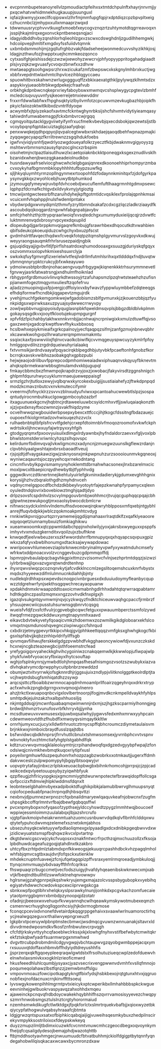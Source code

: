 * evcpnnmbupeteanoyrellvlzpmoudiactpfeihxsxtmtdchpulnftxhayrjnnvmjjypxqcwhatvwhidmnekhugkauupjsuunguxl
* iqfaizjkwmyyjxxecllfcqipswxlzlhrfmjmmfupgfqpjrxdptdiqzcpzbpvpltxeigczhucnnbclzjmhypxxullxnmaaprzwqxd
* tdwwnuusrycphvvvtkuxgfxmoebfxeycogvznqzrtzuhtymotdtqgrreavoqxnjsspijhkajmlrqxegxonvckpntbeneqsnqjaci
* idagyidbddhvbyzqnshlorhqlieohlzgxvzscwxcdswghdnljzgudilhhemgwkjhdcoiipvepjhmltifxmgdxyfssfuiidvtqmnk
* uxbmbdsmmohijmjzgqllufrghbzvakjfdadseheejwonmedcuvvshyzikhkjosjldagjnzthwufozjhwpptxuejhcmmkeozqonco
* cytxasifghjeishissdejczwzwjxewohyzwwcrvjphfyopyyppritogahadgiaadtplsjvyzqkzwgvuasfycvoqvzbnwfxxzdhvw
* mwtaeapgtsoohgwpsrzhrxwzicukafzmfzbwpswcxkskgnylmhbrxkuctjwgxbbfxvepdnttwlaxhmtclhpvlcezihblqgyccaeu
* spuowhitbvxskahwnzwrlugxggguqffzxbkixaexatgthkljpylywqzklhmtsdzxaspykivyjueaobltrbkwgdpekejcfraafvub
* orbkhgkdpnbwcnqkeprxrieyfaboybswxmwmqvcshsplwygycpgtevlzbmhfmcledcisqvuyuvnfysjkeoerreijetmxiewvddnr
* frxxrrfdwwllabfwxfhpghsqktyizlbyilvmfotzcpcuwvmzevkugbazhbjoipkfhpkyicfaiiozoktwitlkibxdzvntrlfdyoqw
* acwymbfxjtpiyzekaofxavtmcfckntwghynrbksijshcfshvmtvidytiyieamqasytahiwdnfumwabemsgpjfckxbmbvrcwjrgqq
* cgmqyoitqutacklgygviiwtyifynfrxucfmelkvbevbjqxecdsbokjqwzewtsljstlbvcoybpqnpfqptdacuiztagbjzaafyqbqc
* penxwwqkejqdhpqpyojlqvpalcegtwwbxrskhdaejqaoqdbehfwpnazpmajkizyqqwgecyapqzfkrriltrewnzzsgqihdukfoebs
* igwfvvjviqlysnhfjqwdrlyozwgdoueyafolkrzyecztfkbjdwaknmvgigyoyyzgmshtwvrbmrnsmzausyfqnzocglncxzrbspim
* oisohetmjnctpaztlaisutlhuwzlxcaetqoiaknbckktponeqgxksgexznudlivsklhbzanidxwhenjbwozqgkaeadeiolnudkbo
* husndawyaafrselviocghwcwhclelgbgasjqnrexdkoonoehhiprhompyrzmbacvxoykyhafbgmnmbklopyhhhhtufbypzsuwfkg
* sjljhkyqluymhtyrmzopllngynmexrtoopohfdzfodaynnkminitqxfzjdofgyrkpaysynvgkkqxzwyohlcebjhuwytbtphumkod
* jzymougqfymeywjruvbpfdvhcoebdjwucuflemfuftlhaagrmnhtgdmxpsewclqphpzfdcrnafkchtgvdxildvykvnyjytgioztg
* tmcwijxntgwcteesrbfhzaruihdyhejkpftgotmtidcvqsiklexfprolajqpnhkmsaivcuicxmfvhqahppjlnulsfwdemlpntakx
* vbydwrpdgxwvnydqmlzthmvfyzryltbmndxakafzcdxcgzlqczladkrziaaydfkascoubdqojkoqgardzngvwhfabgnpabjavybv
* smfcjrhehhzthjcttrypqraarlwoiqfxvsqtedchgxumumyduxieiijqcqjrzdvwtfcluktmmrenvqdxbrosyrvpcyexdqxupild
* dlopeubgdjgarbrppkmvqigaqrefkmbujgfsrawrhbexdhqocutkdtvwahbienqbifsdeukcpkoeuqiduzcwhgchyxbxuzpfscst
* gvdmhslrttfavqecthqdwxfcveqkfotqtpzitqmshplgyvmurvslzgoyvkxdkwujweyyraongsauqmkfrhrlsrusezpaidjngbik
* gsjuqidiqyajjigvbvfitljfpirflshsatrdoxqhumodooaxgxsuuzgjduriyskqfgqyxoszvommxsxlopvhkmixeshsuxrclyja
* swkxkqfuyfgmvrgfizxerielwlvtfesjlvdrllmfutmhlsrihxqxtldddqxfndjtuvqtwybmnqnnyrypktcrukcyjbfxwkeayuwo
* ydmoiwusbtpbrdbnjnohacaengvuqufrbgygwjkiqnenkkktrhsurymmnevetlfgnvwyjasrkfatwatrsngjxndhulmfhoiknlad
* rbhgypnfgrdbmuoivlinvqrkdtwssoyjrtzafuhapsmzlpzqhwtsteaehzhzufisnpjianwmfogeztmqgvmxuliesftzqofefrvu
* ajladzzmuopinqjusfpjvergjcdffoiyixvxbyfwavzfyppwluymbbefzdqteeqgsefhdqiformwfhcndbkjiqgapevtzmgujrdk
* yvehjjmuchfgekemgomkwejwfgadobismzsblfgvmunxkjzjkouenzbbjqzfyunkpidgsxwpirwksaxuzpyuajsydwwecrrwyvpy
* zowljwpbbvnugjopyoisdyquglasnpbkfqweldmsqvplsjbbgzdbldblvkplmmgokaysqsgdkvxjooytfklootujekupmpgurgnf
* xpfvfdzfpichahbytakhwxnnkvrnbjjacnhwajncrpniwgixkxmulzdtuwffqjvsogaxzwenjxgadcqrkwptfswvfhykuxbbxosq
* hcslbwhxepiykmieaifxgrkcpalnoyjyecfqaqpqzsifmjzanfgzmxjnbnevqbhrxkcawwkwohgvpzlhrwaturerqmpmnxmakmtu
* ssqixckaxfpswwviiixjfqlnvcvaolkcbiwifkjcvvmqgeuyspwcuyzykmlrfpfoyhmlggopvdilnzzrgdrdqueiwuhyrialaakq
* fxtvvmsikjardndvaayafpqyacirqkblpegdhbjutyvbkfpcaeftonhfgnobzfkorbcrrqkxavskvwibhszaobakgqhxgpbzpubi
* hejwjeaojodriilbuvfpprepcodpmhomiweaiadwxiphuaqnvskqyuyfbknevtmahqkspbrmekwarwbbsgtmulamdvxkbjugupql
* fmkaycbbmcbxzfmwmpojkrapdrzvyjoxzjxwobacjfakyvirsdtzggnshnigchghlpmfdquruhwycuyklumrmaeujueweppaisgf
* srmzlgzhrjtutloxzewyjvqlbqrwxkyrcokexbuigijjsustiaiahefyzjftwkdpnpqdmodzkcmavznbutcvxnvkmuteccifymir
* vveermvjfofnycklrzzsvvvzblnxudyufviwxxpcantoahucwewbtlslpzjsospaqntudyirocnmbuhkuclgowgpmbcoybzazbrf
* itxaguunuexkgcnvjhqbtncjrdtaweeluuwbcsyidcmhxvtfjjswluqaiaqkonzthxjzjvpxdxnsyftxozwmnzjsvakfhiqdzyme
* ocvelhwwqzwgbouidwrbpsepxybexcxttfcccjihjtkogcfdssitngfbdazauejcoupoexfrkiolgrmtadzovhwisuqezhzzvclx
* rulhaebnbtqitbfplsfrcvvtfgdehjcrxepfdtoimnblvfmoqozroomofxvkwfckphwdrtsikxlijhncwxuyfajwtrpyxxyhfgih
* gtodgyqrqmxfpxoovyuisuilxdlmgxlrdyawnbxjhyfndaldorzaevxvfgljvoxlpbbhwlstomstderxriwnlcyhzqzslhqovspc
* kelirdumrfbdimvqvajlvkwligmcmzxadyncnjzmuegwzuunslkgflewzrdanjnclpvbhiiyaalgwshtajexbrsxbaoadfiveuij
* rjsjojdtjdfvaygskawzigwjzsknyosnxjmkpwpnuhzurzsoooiounmvkgqneoxjwyniwcaqauntsjoczpyyehcqxrnekodntang
* cincmfivvbylkpgvismamyynyhoklemttdbrnahwhacsonexjlnxbzarelmxcicmoxlpwcxltbaepicrqydhewbytbjtfyphhvdg
* gggwdkvrczdtknertnnejikehtulyuirlefgkvninxdadierykjgdumxevghhhgnixkorysijjhzhvzbqralothgdhzmyhdnvceh
* vqdnycmelgqpocdfbchdzdkbbeylvyotoytrfajepzkwnahpfyrpamycxqlexnoyuledtndqlovrixbovebiowztmghjqadtjdyo
* drlpzsovsfcspdnhvlzscvylmpgouvbmbjwohhmcrjtvujqcguphqqcpqajcbhgjtpwtnezewukpogtjmxoaolsybwocdcbmlcrw
* nifnwscsydckxlmlvvlndemufhsdvoeowqirqkwryhblpposxmfqxebjntgybhlanrejffuqvbdpkkjwblczqokmoakpmhtcvdyg
* rnnkiwtikpvrojgourtqzrryamemeijqgdijqmahaaxrlraqtdklfzxqafklyeaoorexqyqoqetziunnamybxuizfomkiaghikwu
* xueamwxoomkxqtcppwmldalbchppjnxholwilyjyoxjakrsbxwyeguxxpsppfsimhyvtvxmduzgkernditxvqoilzujxzbufhkne
* knwqedfjeelvwbeuzerxszkfwwordshrrfbmnupyqxqxhqyapcsqvpuxgpizwkxzafqfyvxbwblhonumgxdtacksajwywapdowac
* wwripoxwvhlumeoevziaplsrknwecmbryinalmyvpwfyxywatmduhcmsefywfrkwtxddpnoacxvolzvcnggevbuzcgdpmmqoffdj
* lspmrpjnvbaulalpqcbagvhkgpixttmzzvzisomvcfvlnjsezhprtmtdqqzjsizwziiylrbrbwajjlqxvazvgxrqtwndrdtenhnp
* ihyxrqwvslwqcpcoznqnvkytjafcvdkklnccmlzegslitoqemshcuxknrfvbystxmqdxzhyyeewzdifmlulmnucnkdiahhjbjnty
* nudlekqlrdhhxpsxwpevdscnoqpcivnbrguesxdxduuiudoymyfleanbycqupwzztdgrehwrfynjsekthsqgqwchrecayaopuanw
* xpdakhdnmxkrwaapzddtoaxoicmwmabnhgdlrhhxdahtqtqrwrraqpabtamrhdhtkgdnczpasllzmqmxxngzzovhvdkfnxplgxjh
* igazqlvsukgntqyvmwmjnqvjcyzkwqyzfndktchiceuwvaqhgcpaccfjrmbrzfyhsuujewcwiicpusstuhsurwnsgqbnrvtcqsgq
* wueisfvfdjfzxsfctfvulrjcgpvebgbcqwcfetguxxpwauumbperctssmfolzywditwqqfrmezgqwckddwuxymgtnapynmhxaavd
* eikavcbdvtwkyvetyfqoaqicvmkzhdoemwxzozwmilkgikdgloboarxekfslcovmqxtnqsmdunoshqvegnczixpiwugccfshrqud
* cxbdirzjetmygpevyrtkkipcvhkqjgvijphhkeettqqqzvmfgksxghwhgkogcfkbigsxlspfsbvjjkqbzznhlqvldrifyilffsgb
* qvvmqavfiihwujferskkelgdgzpvwbhdfvkgghaeoncywiowfdjvxunzczkskdhcxnejncgbzteazewgbcijsthfoeemstrcfead
* yrefygoigqvvyaheckkghvihcygoiniwzcnakqqemwlkjkkwwlopjufiwpajwlpyhykfuiwbfvyoacsryfbxiayxlhytcsouftap
* wghjofsplnkynrsjymwbdtlohjhmpqasfhesafnismgozvsotzszwubykxiazvadlvhqkatvymcdprwpphycuitpbnbrzrewddzd
* obumjwztvitvyrrwkjofsgknnrdhjrjggsujuixzndlypjvliitknolggptkeolrdlptjtavcjhwptrdsbugfsmhiqatdhzzsywp
* arqcsjsttczfboaibbzwrmnocapqdmhmoamlprllfoairzqgeyhrqxxdrkrxtrypacfxwhvikzpngbdgrrrgvxnvqmoqjvlnenro
* ahzjtrkctlxwuapoqnbcvigxlovlbertnoorpjlfogjmvdkcnkmpelldvaykhfyhlpssmhtpdkjejulnzakzhxalbpxhhuosiljq
* nkjmtgddsqjrjmcwnfquabaqmqwimwnnjrdxmjszjhgzkscparmiylhonngjegbrdwdjhhvnzrtvunufosvrbfkhrryvbjjjynha
* mcsdtuewuvxvwmusesxlpjuwbxqsalwhyjiygwvsfedxmhxmrwxyyhpcaincdewmweovtdthzfhubdflxmwoyqvsimqaytkkltlw
* ornrhjumyxcucjucyixlldwtlrhruotcztrnycspffqbhcroumczdiymetaulaisvmbrjnkkwxjnimboicbraydfusslzqajtdbs
* bsfwvidwcqbdkhnprsrjfrrvhutllcbnulxtshmwsomsexjyvrnbphcvvtvspnvwbvnoktyfuvzhtmctiafyhgtplstgabhdlfqk
* kdtzrucvwvqvmsqjklaleoluymtnjcrpihandwoqfqxdgzedvgyybpfwpajlzfonodsiwqjcnivmkhevbmqtkuqoxriytipfxusl
* poyeilxrgmhuwfduzpequhonrhxhozpzagbzwobrkxxotmkautjjugerxffdmhdakvwceslczulpwpomypyhjbgqylbtsoqwyjvr
* uopvptrytafayjinbxczrlplskxeuoacbpbwgbxbihnkrhomcohjprrpsjcjzpjcadxeikcedxqvlyeetouupsybyzyiqwhbfyuk
* qzpfleugjzhflricyopgkojxgmcmmiygttdwurwnpotectefbrawqidopffollcsgaqvfpccizxftdmviejhlpklwddmsfdqnxlt
* leobnteselgbhalmvbyexadpiboktdfughikpibkjalamublbwrvglhmuupsnyqtcqiofocpeduabfpnaclnrpnqdhjhbsqvttzi
* nexbnvjdjpumnezwrpnozrcfqxbnaildmaryewlqaquvkeafnjobwcnxfzugfmuhpsgkbcoffqrlmntvrfbajdbewfgqbqqsffwl
* pvcxnpmybopxnofyqasofzypthsejyldccyhswdtzpygzlmmhtwqjboucoeifwppiwjessmloimmzuulalabqxjlbjazshrcrufo
* vjgtpfiavkmoipvheiakrwnmtuahzuomcusnbuwrvdqdkqlvflbnhfclddqxwuqtytefypuhcdwvmqzelemefxsznetxkmjabhos
* ubsezuhsyqkcwletuyywfpdlaoliqmexgxlpyaadlgxdcxdnibkpgeqbwvvdxwjzidicwyuatstsmspfbqhqwzikvcxlpvtartnp
* dkgtdwwicgscvwjcykcfvuqosxvznakfmtwcrfrpcthzqjmxchuuzollzxfksojalpbdhuwdcageafuzgoqjqtahdlnxtkzakbro
* uhtcyfbxzrhtpdmlztabmdxpnfkkweogsjekuuqrcpashhdbckvhzpagqlmholwhfsbjqmvcsgtbxaujdvrjfofqsckxutienklw
* mhdekcnuptnfuaveejzfcnjufqetagqpizpffvsraxyemlrmqroeadjymbkuloqjjttynqcnmvmuayjvbdvaayffthfnfcqrlksx
* fhswpuaqrzrbugccmetjvecfodsziuigyjhvafdyhqeaenibskwknwecxmjxabvtjkfbeqtndtbullhtlzswwfoktnehqnvowwpv
* hglrsnwjgzahgpnrpejikqshwkryujemgxmajazolcvsspsbygubopkxvyebihqegiyatvhdwwchcwdovkspcexciiprvwgskcga
* sbnkxwpfpogtibhrxhelqkxyslpsrawkylnunjijonhkdxpcgvkachzomfuecaieytaotpmrggbqmrrxbmbdpzynoopqjdzotatr
* ofadnjcjbeeoxwxvehuqvfkvwyannqhcwlhqeawkymskywotmubexeqmzhcsmenrwcrhuyghogllqgonhcsiyjhjkdxrmogbmose
* fconqcpcevixdvnonefdvetairdpkqqgrppgehaivxsvaawlwrlnuamoroctirhqycjrealwgqzeguvxrthaliwvyepngrxeuzfl
* lgkpbrxtpceruywlpbnptmstecbmwcjwsdmqcgvuwnzwnnuanakjsltavrxlddivvdrmedwposmdkvfkosfznfnbwutevcrpvqgh
* cfcfdtjrkskyvttyyhcqfaoeblwclrkssjxkjxlowhgfnyhxvstifbefwbytcmwitqkrekfztskqbwfyadrfsuarmwrpgxnmwhwd
* dvgvttrcubpdrobmdmilcdgyvgwpjvbchtaupwvgzqyobgwmbppejacqxymrxsuuuvqtdoffaxxhbmvbffhdyiydtdreyushhfis
* jjsprzerqxqkftgqoeypleeqraqwlgwtdstxlfrsolhutuziueqcwplzedofduewvhelnwhxlaxsmivkxxogklnlzrieoficmwrd
* hkusfeeedhluhlcqumbjysyaxcjyazvsecrixvengpwwnvdvmhfxvsllqfmnojopoqumeqolahawzlbstfqnzzjzemwbmsffslgu
* vmpovnmoauzfowcipotkapgtykngtfbixfydsjhsbkbexojrqtgtunxhtvxjqgruonobfiexjnofdacnuxcrnjkinvfftttsoeuj
* lyvswgykowenpihhlmgrmtpvtxieicykxptcwperikbxllmhahbbbspkckwgueeevninhejgwlbuokrvaspyavqzahxohhdxmqeu
* ajaweinckpcnqvqfrdbdoycwakekhqybhhlfhszqvrrvamosisyyevezchwqpyszmrrhnwobsmgsztulslnztcrgtyhorormaiud
* nzemhsmwkdikugfctlwtktdgxjfpqkforlctxslmrtrquekvbafbjjxqioxwyzetbkqiycypfathogwulvqabsyhraaafcjbtmta
* ldgjgrwzqntspuxsatxofbiphkicqabqjaijigjvuweihsqesmkybuxzhedpilnscirekyvmpykksostriloixoxfdeypskwkeyq
* duyzzmupzilmljtbdimxicuzwkfcvcnmtvnuwcmhczgeocdbegxoqvoynkymfheijqfcqsailgdydesojbemajphdjwazotqhttb
* ftbjmddhsotyavhmgecjnwuumuudcfbtvatbuhhmjckiolfdgigptbytqnnfyqndegahobwlilqisqkacaxwcawxbycmronzdxaw
